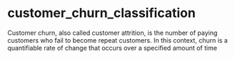 # customer_churn_classification
Customer churn, also called customer attrition, is the number of paying customers who fail to become repeat customers. In this context, churn is a quantifiable rate of change that occurs over a specified amount of time
